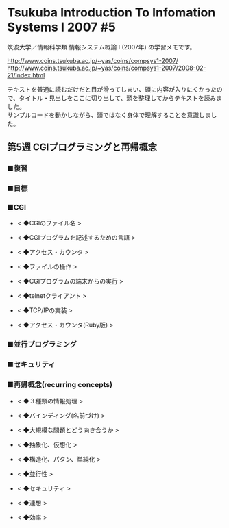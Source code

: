 # Tsukuba Introduction To Infomation Systems I 2007 #5

筑波大学／情報科学類 情報システム概論 I (2007年) の学習メモです。  

http://www.coins.tsukuba.ac.jp/~yas/coins/compsys1-2007/  
http://www.coins.tsukuba.ac.jp/~yas/coins/compsys1-2007/2008-02-21/index.html  

テキストを普通に読むだけだと目が滑ってしまい、頭に内容が入りにくかったので、タイトル・見出しをここに切り出して、頭を整理してからテキストを読みました。  
サンプルコードを動かしながら、頭ではなく身体で理解することを意識しました。  


## 第5週 CGIプログラミングと再帰概念 

### ■復習

### ■目標

### ■CGI

- < ◆CGIのファイル名 >  

- < ◆CGIプログラムを記述するための言語 >  

- < ◆アクセス・カウンタ >  

- < ◆ファイルの操作 >  

- < ◆CGIプログラムの端末からの実行 >  

- < ◆telnetクライアント >  

- < ◆TCP/IPの実装 >  

- < ◆アクセス・カウンタ(Ruby版) >  

### ■並行プログラミング

### ■セキュリティ

### ■再帰概念(recurring concepts)

- < ◆３種類の情報処理 >  

- < ◆バインディング(名前づけ) >  

- < ◆大規模な問題とどう向き合うか >  

- < ◆抽象化、仮想化 >  

- < ◆構造化、パタン、単純化 >  

- < ◆並行性 >  

- < ◆セキュリティ >  

- < ◆連想 >  

- < ◆効率 >  

